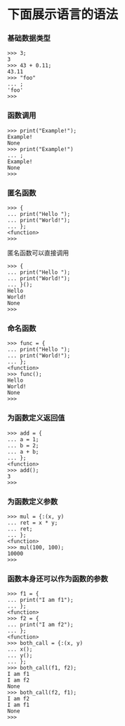 # 下面展示语言的语法

### 基础数据类型

```
>>> 3;
3
>>> 43 + 0.11;
43.11
>>> "foo"
... ;
'foo'
>>> 
```

### 函数调用

```
>>> print("Example!");
Example!
None
>>> print("Example!")
... ;
Example!
None
>>> 
```

### 匿名函数

```
>>> {
... print("Hello ");
... print("World!");
... };
<function>
>>> 
```

匿名函数可以直接调用

```
>>> {
... print("Hello ");
... print("World!");
... }();
Hello 
World!
None
>>> 
```

### 命名函数

```
>>> func = {
... print("Hello ");
... print("World!");
... };
<function>
>>> func();
Hello 
World!
None
>>> 
```

### 为函数定义返回值

```
>>> add = {
... a = 1;
... b = 2;
... a + b;
... };
<function>
>>> add();
3
>>> 
```

### 为函数定义参数

```
>>> mul = {:(x, y)
... ret = x * y;
... ret;
... };
<function>
>>> mul(100, 100);
10000
>>> 
```

### 函数本身还可以作为函数的参数

```
>>> f1 = {
... print("I am f1");
... };
<function>
>>> f2 = {
... print("I am f2");
... };
<function>
>>> both_call = {:(x, y)
... x();
... y();
... };
>>> both_call(f1, f2);
I am f1
I am f2
None
>>> both_call(f2, f1);
I am f2
I am f1
None
>>> 
```

